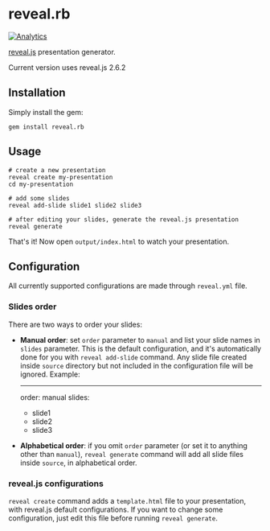 # reveal.rb

[![Analytics](https://ga-beacon.appspot.com/UA-25495907-3/github/reveal.rb)](https://github.com/igrigorik/ga-beacon)

[reveal.js](https://github.com/hakimel/reveal.js) presentation generator.

Current version uses reveal.js 2.6.2

## Installation

Simply install the gem:

    gem install reveal.rb

## Usage

    # create a new presentation
    reveal create my-presentation
    cd my-presentation

    # add some slides
    reveal add-slide slide1 slide2 slide3

    # after editing your slides, generate the reveal.js presentation
    reveal generate

That's it! Now open `output/index.html` to watch your presentation.

## Configuration

All currently supported configurations are made through `reveal.yml` file.

### Slides order

There are two ways to order your slides:

* **Manual order**: set `order` parameter to `manual` and list your slide names in `slides` parameter. This is the default configuration, and it's automatically done for you with `reveal add-slide` command. Any slide file created inside `source` directory but not included in the configuration file will be ignored. Example:

    ---
    order: manual
    slides:
    - slide1
    - slide2
    - slide3

* **Alphabetical order**: if you omit `order` parameter (or set it to anything other than `manual`), `reveal generate` command will add all slide files inside `source`, in alphabetical order.

### reveal.js configurations

`reveal create` command adds a `template.html` file to your
presentation, with reveal.js default configurations. If you want to
change some configuration, just edit this file before running `reveal
generate`.
